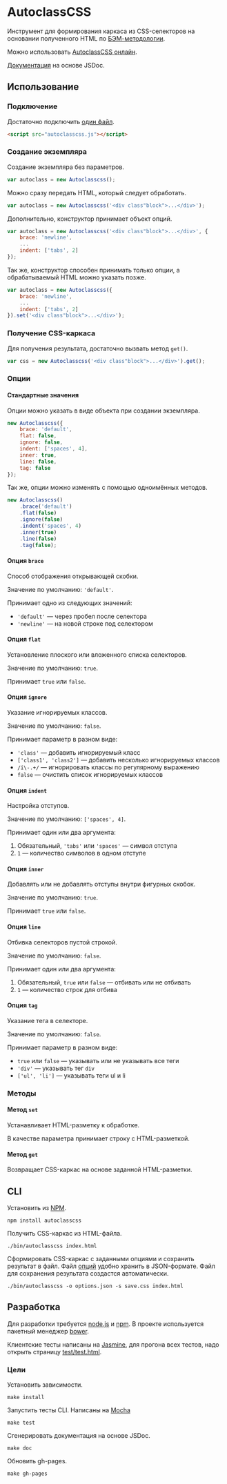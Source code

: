 # AutoclassCSS

Инструмент для формирования каркаса из CSS-селекторов на основании полученного HTML по [БЭМ-методологии](http://ru.bem.info/).

Можно использовать [AutoclassCSS онлайн](http://tenorok.github.io/autoclassCSS/).

[Документация](http://tenorok.github.io/autoclassCSS/jsdoc/index.html) на основе JSDoc.

## Использование

### Подключение

Достаточно подключить [один файл](https://github.com/tenorok/autoclassCSS/blob/master/autoclasscss.js).
```html
<script src="autoclasscss.js"></script>
```

### Создание экземпляра

Создание экземпляра без параметров.
```javascript
var autoclass = new Autoclasscss();
```

Можно сразу передать HTML, который следует обработать.
```javascript
var autoclass = new Autoclasscss('<div class"block">...</div>');
```

Дополнительно, конструктор принимает объект опций.
```javascript
var autoclass = new Autoclasscss('<div class"block">...</div>', {
    brace: 'newline',
    ...
    indent: ['tabs', 2]
});
```

Так же, конструктор способен принимать только опции, а обрабатываемый HTML можно указать позже.
```javascript
var autoclass = new Autoclasscss({
    brace: 'newline',
    ...
    indent: ['tabs', 2]
}).set('<div class"block">...</div>');
```

### Получение CSS-каркаса

Для получения результата, достаточно вызвать метод `get()`.
```javascript
var css = new Autoclasscss('<div class"block">...</div>').get();
```

### Опции

#### Стандартные значения

Опции можно указать в виде объекта при создании экземпляра.
```javascript
new Autoclasscss({
    brace: 'default',
    flat: false,
    ignore: false,
    indent: ['spaces', 4],
    inner: true,
    line: false,
    tag: false
});
```

Так же, опции можно изменять с помощью одноимённых методов.
```javascript
new Autoclasscss()
    .brace('default')
    .flat(false)
    .ignore(false)
    .indent('spaces', 4)
    .inner(true)
    .line(false)
    .tag(false);
```

#### Опция `brace`
Способ отображения открывающей скобки.

Значение по умолчанию: `'default'`.

Принимает одно из следующих значений:

* `'default'` — через пробел после селектора
* `'newline'` — на новой строке под селектором

#### Опция `flat`
Установление плоского или вложенного списка селекторов.

Значение по умолчанию: `true`.

Принимает `true` или `false`.

#### Опция `ignore`
Указание игнорируемых классов.

Значение по умолчанию: `false`.

Принимает параметр в разном виде:

* `'class'` — добавить игнорируемый класс
* `['class1', 'class2']` — добавить несколько игнорируемых классов
* `/i\-.+/` — игнорировать классы по регулярному выражению
* `false` — очистить список игнорируемых классов

#### Опция `indent`
Настройка отступов.

Значение по умолчанию: `['spaces', 4]`.

Принимает один или два аргумента:

1. Обязательный, `'tabs'` или `'spaces'` — символ отступа
2. `1` — количество символов в одном отступе

#### Опция `inner`
Добавлять или не добавлять отступы внутри фигурных скобок.

Значение по умолчанию: `true`.

Принимает `true` или `false`.

#### Опция `line`
Отбивка селекторов пустой строкой.

Значение по умолчанию: `false`.

Принимает один или два аргумента:

1. Обязательный, `true` или `false` — отбивать или не отбивать
2. `1` — количество строк для отбива

#### Опция `tag`
Указание тега в селекторе.

Значение по умолчанию: `false`.

Принимает параметр в разном виде:

* `true` или `false` — указывать или не указывать все теги
* `'div'` — указывать тег `div`
* `['ul', 'li']` — указывать теги ul и li

### Методы

#### Метод `set`
Устанавливает HTML-разметку к обработке.

В качестве параметра принимает строку с HTML-разметкой.

#### Метод `get`
Возвращает CSS-каркас на основе заданной HTML-разметки.

## CLI

Установить из [NPM](https://npmjs.org/package/autoclasscss).

    npm install autoclasscss

Получить CSS-каркас из HTML-файла.

    ./bin/autoclasscss index.html

Сформировать CSS-каркас с заданными опциями и сохранить результат в файл.
Файл [опций](#%D0%9E%D0%BF%D1%86%D0%B8%D0%B8) удобно хранить в JSON-формате.
Файл для сохранения результата создастся автоматически.

    ./bin/autoclasscss -o options.json -s save.css index.html

## Разработка

Для разработки требуется [node.js](http://nodejs.org/) и [npm](https://npmjs.org/). В проекте используется пакетный менеджер [bower](https://github.com/bower/bower).

Клиентские тесты написаны на [Jasmine](https://jasmine.github.io/), для прогона всех тестов, надо открыть страницу [test/test.html](https://github.com/tenorok/autoclassCSS/blob/master/test/test.html).

### Цели

Установить зависимости.

    make install

Запустить тесты CLI. Написаны на [Mocha](http://mochajs.org/)

    make test

Сгенерировать документация на основе JSDoc.

    make doc

Обновить gh-pages.

    make gh-pages
